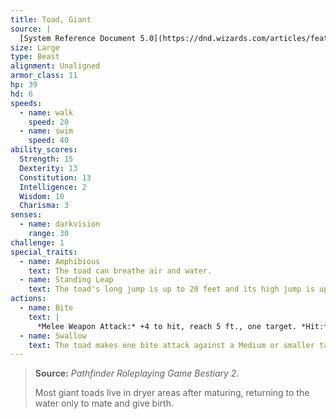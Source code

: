 ```yaml
---
title: Toad, Giant
source: |
  [System Reference Document 5.0](https://dnd.wizards.com/articles/features/systems-reference-document-srd)
size: Large
type: Beast
alignment: Unaligned
armor_class: 11
hp: 39
hd: 6
speeds:
  - name: walk
    speed: 20
  - name: swim
    speed: 40
ability_scores:
  Strength: 15
  Dexterity: 13
  Constitution: 13
  Intelligence: 2
  Wisdom: 10
  Charisma: 3
senses:
  - name: darkvision
    range: 30
challenge: 1
special_traits:
  - name: Amphibious
    text: The toad can breathe air and water.
  - name: Standing Leap
    text: The toad's long jump is up to 20 feet and its high jump is up to 10 feet, with or without a running start.
actions:
  - name: Bite
    text: |
      *Melee Weapon Attack:* +4 to hit, reach 5 ft., one target. *Hit:* 7 (1d10 + 2) piercing damage plus 5 (1d10)  poison damage, and the target is grappled (escape DC 13). Until this grapple ends, the target is restrained, and the toad can't bite another target.
  - name: Swallow
    text: The toad makes one bite attack against a Medium or smaller target it is grappling. If the attack hits, the target is swallowed, and the grapple ends. The swallowed target is blinded and restrained, it has total cover against attacks and other effects outside the toad, and it takes 10 (3d6) acid damage at the start of each of the toad's turns. The toad can have only one target swallowed at a time. If the toad dies, a swallowed creature is no longer restrained by it and can escape from the corpse using 5 feet of movement, exiting prone.
---
```


> **Source:** *Pathfinder Roleplaying Game Bestiary 2*.
>
> Most giant toads live in dryer areas after maturing, returning to the water only to mate and give birth.
